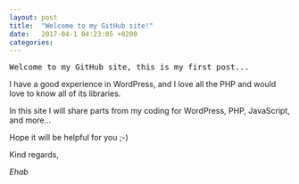 ```yaml
---
layout: post
title:  "Welcome to my GitHub site!"
date:   2017-04-1 04:23:05 +0200
categories: 
---
```

<pre>Welcome to my GitHub site, this is my first post...</pre>
<p>I have a good experience in WordPress, and I love all the PHP and would love to know all of its libraries.</p>
<p>In this site I will share parts from my coding for WordPress, PHP, JavaScript, and more...</p>
<p>Hope it will be helpful for you ;-)</p>

<p>Kind regards,</p>
<em>Ehab</em>
